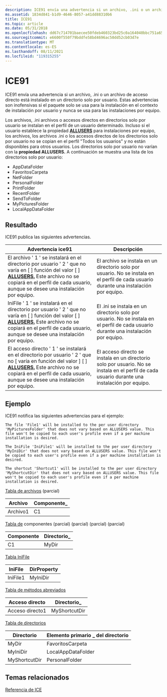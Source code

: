 ```yaml
---
description: ICE91 envía una advertencia si un archivo, .ini o un archivo de acceso directo está instalado en un directorio solo por usuario.
ms.assetid: 1834d841-b1d9-4646-8057-a41dd88310b6
title: ICE91
ms.topic: article
ms.date: 05/31/2018
ms.openlocfilehash: dd67c714701baecee50fdeb460323bd25c0a164040bbc751a65cb43a6c99eb44
ms.sourcegitcommit: e6600f550f79bddfe58bd4696ac50dd52cb03d7e
ms.translationtype: MT
ms.contentlocale: es-ES
ms.lasthandoff: 08/11/2021
ms.locfileid: "119315255"
---
```

# <a name="ice91"></a>ICE91

ICE91 envía una advertencia si un archivo, .ini o un archivo de acceso directo está instalado en un directorio solo por usuario. Estas advertencias son inofensivas si el paquete [](installation-context.md) solo se usa para la instalación en el contexto de instalación por usuario y nunca se usa para las instalaciones por equipo.

Los archivos, .ini archivos o accesos directos en directorios solo por usuario se instalan en el perfil de un usuario determinado. Incluso si el usuario establece la propiedad [**ALLUSERS**](allusers.md) para instalaciones por equipo, los archivos, los archivos .ini o los accesos directos de los directorios solo por usuario no se copian en el perfil "Todos los usuarios" y no están disponibles para otros usuarios. Los directorios solo por usuario no varían con la **propiedad ALLUSERS.** A continuación se muestra una lista de los directorios solo por usuario:

-   AppDataFolder
-   FavoritosCarpeta
-   NetFolder
-   PersonalFolder
-   PrintFolder
-   RecentFolder
-   SendToFolder
-   MyPicturesFolder
-   LocalAppDataFolder

## <a name="result"></a>Resultado

ICE91 publica las siguientes advertencias.



| Advertencia ice91                                                                                                                                                                                                                            | Descripción                                                                                                                                |
|------------------------------------------------------------------------------------------------------------------------------------------------------------------------------------------------------------------------------------------|--------------------------------------------------------------------------------------------------------------------------------------------|
| El archivo ' 1 ' se instalará en el directorio por usuario ' 2 ' que no varía en \[ \] función del valor \[ \] [**ALLUSERS.**](allusers.md) Este archivo no se copiará en el perfil de cada usuario, aunque se desee una instalación por equipo.     | El archivo se instala en un directorio solo por usuario. No se instala en el perfil de cada usuario durante una instalación por equipo.      |
| IniFile ' 1 ' se instalará en el directorio por usuario ' 2 ' que no varía en \[ \] función del valor \[ \] [**ALLUSERS.**](allusers.md) Este archivo no se copiará en el perfil de cada usuario, aunque se desee una instalación por equipo.  | El .ini se instala en un directorio solo por usuario. No se instala en el perfil de cada usuario durante una instalación por equipo. |
| El acceso directo ' 1 ' se instalará en el directorio por usuario ' 2 ' que no \[ varía en función del valor \] \[ \] [**ALLUSERS.**](allusers.md) Este archivo no se copiará en el perfil de cada usuario, aunque se desee una instalación por equipo. | El acceso directo se instala en un directorio solo por usuario. No se instala en el perfil de cada usuario durante una instalación por equipo.  |



 

## <a name="example"></a>Ejemplo

ICE91 notifica las siguientes advertencias para el ejemplo:

``` syntax
The file 'File1' will be installed to the per user directory 'MyPicturesFolder' that does not vary based on ALLUSERS value. This file won't be copied to each user's profile even if a per machine installation is desired.

The IniFile 'IniFile1' will be installed to the per user directory 'MyIniDir' that does not vary based on ALLUSERS value. This file won't be copied to each user's profile even if a per machine installation is desired.

The shortcut 'Shortcut1' will be installed to the per user directory 'MyShortcutDir' that does not vary based on ALLUSERS value. This file won't be copied to each user's profile even if a per machine installation is desired.
```

[Tabla de archivos](file-table.md) (parcial)



| Archivo  | Componente\_ |
|-------|-------------|
| Archivo1 | C1          |



 

[Tabla de](component-table.md) componentes (parcial) (parcial) (parcial) (parcial)



| Componente | Directorio\_ |
|-----------|-------------|
| C1        | MyDir       |



 

[Tabla IniFile](inifile-table.md)



| IniFile  | DirProperty |
|----------|-------------|
| IniFile1 | MyIniDir    |



 

[Tabla de métodos abreviados](shortcut-table.md)



| Acceso directo  | Directorio\_   |
|-----------|---------------|
| Acceso directo1 | MyShortcutDir |



 

[Tabla de directorios](directory-table.md)



| Directorio     | Elemento primario \_ del directorio  |
|---------------|--------------------|
| MyDir         | FavoritosCarpeta    |
| MyIniDir      | LocalAppDataFolder |
| MyShortcutDir | PersonalFolder     |



 

## <a name="related-topics"></a>Temas relacionados

<dl> <dt>

[Referencia de ICE](ice-reference.md)
</dt> </dl>

 

 



